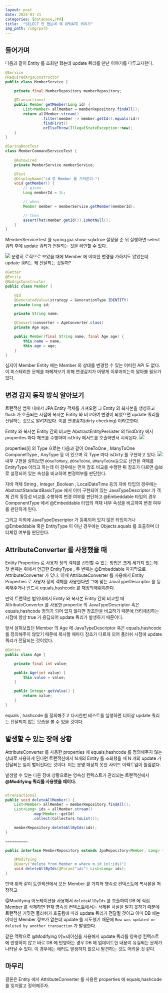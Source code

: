 ```yaml
---
layout: post
date: 2024-01-21
categories: [database,JPA]
title:  "SELECT 만 했는데 왜 UPDATE 쿼리가"
img_path: /img/path
---
```


## 들어가며
다음과 같이 Entity 를 조회만 했는데 update 쿼리를 만난 이야기를 다루고자한다.

```java
@Service
@RequiredArgsConstructor
public class MemberService {

    private final MemberRepository memberRepository;

    @Transactional
    public Member getMember(Long id) {
        List<Member> allMember = memberRepository.findAll();
        return allMember.stream()
                .filter(member -> member.getId().equals(id))
                .findFirst()
                .orElseThrow(IllegalStateException::new);
    }
}
```

```java
@SpringBootTest
class MemberCommandServiceTest {
    
    @Autowired
    private MemberService memberService;

    @Test
    @DisplayName("id 로 Member 를 가져온다.")
    void getMember() {
        // given
        Long memberId = 1L;

        // when
        Member member = memberService.getMember(memberId);

        // then
        assertThat(member.getId()).isNotNull();
    }
}
```

MemberServiceTest 를  spring.jpa.show-sql=true 설정을 준 뒤 실행하면 select 쿼리 후에 update 쿼리가 전달되는 것을 확인할 수 있다.

![](/select/first.png)
분명히 로직으로 보았을 때에 Member 에 어떠한 변경을 가하지도 않았는데 update 쿼리는 왜 전달되는 것일까?
```java
@Getter
@Entity
@NoArgsConstructor
public class Member {

    @Id
    @GeneratedValue(strategy = GenerationType.IDENTITY)
    private Long id;

    private String name;

    @Convert(converter = AgeConverter.class)
    private Age age;

    public Member(final String name, final Age age) {
        this.name = name;
        this.age = age;
    }
}
```
심지어 Member Entity 에는 Member 의 상태를 변경할 수 있는 어떠한 API 도 없다.  이 미스테리한 문제를 파헤쳐보기 위해 변경감지가 어떻게 이루어지는지 알아볼 필요가 있다.

## 변경 감지 동작 방식 알아보기
트랜잭션 범위 내에서 JPA Entity 객체를 가져오면 그 Entity 의 복사본을 생성하고 flush 가 호출되는 시점에 복사본  Entity 와 비교하여 변경이 되었으면 update 쿼리를 전달하는 것으로 알려져있다. 이를 변경감지(dirty checking) 이라고한다.

Entity 와 복사본 Entity 간의 비교는 AbstractEntityPersister 의 findDrity 에서 properites 마다 체크를 수행하며 isDrity 메서드를 호출하면서 시작된다.
![](/select/second.png)

properties[i] 의 Type 으로는 다음과 같이  OneToOne , ManyToOne ComponetType , AnyType 등 이 있으며 각 Type 마다 isDirty 를 구현하고 있다.
![](/select/third.png)
내부 구현을 살펴보면  `@OneToMany`, `@OneToOne`, `@ManyToOne`등으로 선언된 객체를 EntityType 이라고 하는데 이 경우에는 먼저 참조 비교를 수행한 뒤 참조가 다르면 @Id 로 설정되어 있는 속성을 비교하여 변경여부를 판단한다.

자바 객체 String , Integer ,Boolean , LocalDateTime 등의  자바 타입의 경우에는 AbstractStandardBasicType 에서 이미 구현되어 있는 JavaTypeDescriptor 가 객체 간의 동등성 비교를 수행하여 변경 여부를 판단하고 @Embeddable 타입의 경우 ComponentType 에서 @Embeddable 타입의 객체 내부 속성을 비교하여 변경 여부를 판단하게 된다.

그리고 이외에 JavaTypeDescriptor 가 등록되어 있지 않은 타입이거나 @Embeddable 혹은 EntityType 이 아닌 경우에는 Objects.equals 를 호출하며 더티체킹 여부를 판단한다.

## AttributeConverter 를 사용했을 때

Entity Properties 로 사용자 정의 객체를 선언할 수 있는 방법은 크게 세가지 있는데 첫 번째는 위에서 언급한 EntityType , 두 번째는 @Embeddable 마지막으로 AttributeConverter 가 있다. 이때 AttributeConverter 를 사용해서 Entity Properties 로 사용자 정의 객체를 사용한다면 그에 맞는 JavaTypeDescriptor 를 등록해주거나 반드시 equals,hashcode 를 재정의해줘야한다.

만약 트랜잭션 범위내에서 Entity 와 복사본 Entity 간의 비교할 때 AttributeConverter 를 사용한 propertie 의  JavaTypeDescriptor 혹은 equals,hashcode 정의가 되어 있지 않다면 참조만을 비교하기 때문에 더티체킹하는 시점에 항상 true 가 응답되어 update 쿼리가 발생하기 때문이다.

앞서 살펴보았던 Member 의 Age 에 JavaTypeDescriptor 혹은 equals,hashcode 를 정의해주지 않았기 때문에 복사할 때마다 참조가 다르게 되어 플러쉬 시점에 update 쿼리가 전달되는 것이었다. 

```java
@Getter
public class Age {

    private final int value;

    public Age(int value) {
        this.value = value;
    }

    public Integer getValue() {
        return value;
    }
}
```

equals , hashcode 를 정의해주고 다시한번 테스트를 실행하면 더이상 update 쿼리는 전달되지 않는 모습을 볼 수 있을 것이다.

## 발생할 수 있는 장애 상황

AttributeConverter 를 사용한 properties 에 equals,hashcode 를 정의해주지 않는 상태로 사용하게 된다면 트랜잭션에서 N개의 Entity 를 조회했을 때 N 개의 update 가 전달되는 일이 벌어진다는 것이다. 이는 분명 예상치 못한 사이드 이펙트임이 틀림없다.

발생할 수 있는 다른 장애 상황으로는 영속성 컨텍스트가 관리되는 트랜잭션에서 **@Modifying 쿼리를 사용했을 때이다.**

```java

@Transactional
public void deleteAllMember() {
    List<Member> allMember = memberRepository.findAll();
    List<Long> ids = allMember.stream()
            .map(Member::getId)
            .collect(Collectors.toList());

    memberRepository.deleteAllByIds(ids);
}

==========

public interface MemberRepository extends JpaRepository<Member, Long> {

    @Modifying
    @Query("delete from Member m where m.id in(:ids)")
    void deleteAllByIds(@Param("ids") List<Long> ids);
}
```

만약 위와 같이 트랜잭션에서 모든 Member 를 가져와 영속성 컨텍스트에 복사본을 저장하고 

@Modifying 어노테이션을 사용해서 `deleteAllByIds` 를 호출하여 DB 에 직접 Member 를 삭제하면 현재 영속성 컨텍스트에서는 삭제된 사실을 알지 못하기 때문에 트랜잭션 커밋전 플러쉬가 호출됨에 따라 update 쿼리가 전달될 것이고 이미 DB 에는 어떠한 Member 정보가 없는데 update 를 시도했기 때문에  `Row was updated or deleted by another transaction` 가 발생한다.

같은 맥락으로 @Modifying 어노테이션을 사용해서 update 쿼리를 영속성 컨텍스트에 반영하지 않고 바로 DB 에 반영하는 경우 DB 에 업데이트한 내용이 유실되는 문제가 나타날 수 있다. 이 경우에는 에러도 발생하지 않으니 발견하는 것도 어려울 것 같다.

## 마무리

결론은 Entity 에서 AttributeConverter 를 사용한 properties 에 equals,hashcode 를 잊지말고 정의해주자.